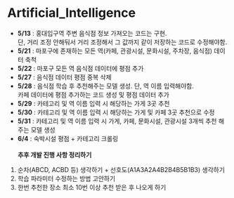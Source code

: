 # Artificial_Intelligence

- <b>5/13</b> : 홍대입구역 주변 음식점 정보 가져오는 코드는 구현. <br> 단, 거리 조정 안해둬서 거리 조정해서 그 값까지 같이 저장하는 코드로 수정해야함.
- <b>5/21</b> : 마포구에 존재하는 모든 역(카페, 관광시설, 문화시설, 주차장, 음식점) 데이터 축척
- <b>5/22</b> : 마포구 모든 역 음식점 데이터에 평점 추가
- <b>5/27</b> : 음식점 데이터 평점 중복 삭제
- <b>5/28</b> : 음식점 학습 후 추천해주는 모델 생성. 단, 역 이름 입력해야함. <br> 카페 데이터에 평점 추가하는 코드 생성 및 평점 데이터 추가
- <b>5/29</b> : 카테고리 및 역 이름 입력 시 해당하는 가게 3곳 추천
- <b>5/30</b> : 카테고리 및 역 이름 입력 시 해당하는 가게 및 카페 3곳 추천으로 수정
- <b>5/31</b> : 카테고리 및 역 이름 입력 시 가게, 카페, 문화시설, 관광시설 3개씩 추천 해주는 모델 생성
- <b>6/4</b> : 숙박시설 평점 + 카테고리 크롤링
  <br>
  <br>
  **추후 개발 진행 사항 정리하기**<br>

1. 순차(ABCD, ACBD 등) 생각하기 + 선호도(A1A3A2A4B2B4B5B1B3) 생각하기
2. 학습 파라미터 수정하는 방법 고안하기
3. 한번 추천한 장소 최소 10번 이상 추천 받은 후 나오게 하기
